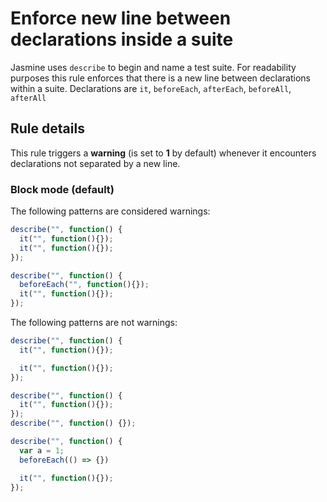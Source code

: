 # Enforce new line between declarations inside a suite

Jasmine uses `describe` to begin and name a test suite.
For readability purposes this rule enforces that there is a new line between declarations within a suite.
Declarations are `it`, `beforeEach`, `afterEach`, `beforeAll`, `afterAll`

## Rule details

This rule triggers a **warning** (is set to **1** by default) whenever it
encounters declarations not separated by a new line.

### Block mode (default)

The following patterns are considered warnings:

```js
describe("", function() {
  it("", function(){});
  it("", function(){});
});
```

```js
describe("", function() {
  beforeEach("", function(){});
  it("", function(){});
});
```

The following patterns are not warnings:

```js
describe("", function() {
  it("", function(){});

  it("", function(){});
});
```

```js
describe("", function() {
  it("", function(){});
});
describe("", function() {});
```

```js
describe("", function() {
  var a = 1;
  beforeEach(() => {})

  it("", function(){});
});
```
